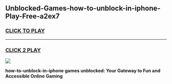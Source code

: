 
## Unblocked-Games-how-to-unblock-in-iphone-Play-Free-a2ex7
<h3>
<a href="https://premium76.site?title=how-to-unblock-in-iphone&ref=20M">CLICK TO PLAY</a></h3>
<hr>

<h3>
<a href="https://premium76.site?title=how-to-unblock-in-iphone&ref=20M">CLICK 2 PLAY</a>
  
</h3>

<a href="https://premium76.site?title=how-to-unblock-in-iphone&ref=19M"><img src="https://clearcache.store/games.png"></a>


**how-to-unblock-in-iphone games unblocked: Your Gateway to Fun and Accessible Online Gaming**
